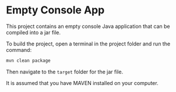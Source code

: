 # Empty Console App

This project contains an empty console Java application that can be compiled into a jar file.

To build the project, open a terminal in the project folder and run the command:

```bash
mvn clean package
```

Then navigate to the `target` folder for the jar file.

It is assumed that you have MAVEN installed on your computer.
